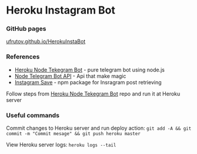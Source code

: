 # Heroku Instagram Bot

### GitHub pages

[ufrutov.github.io/HerokuInstaBot](https://ufrutov.github.io/HerokuInstaBot/)

### References

* [Heroku Node Tekegram Bot](https://github.com/volodymyrlut/heroku-node-telegram-bot) - pure telegram bot using node.js
* [Node Telegram Bot API](https://github.com/yagop/node-telegram-bot-api/blob/master/doc/tutorials.md) - Api that make magic
* [Instagram Save](https://www.npmjs.com/package/instagram-save) - npm package for Insragram post retrieving

Follow steps from [Heroku Node Tekegram Bot](https://github.com/volodymyrlut/heroku-node-telegram-bot) repo and run it at Heroku server

### Useful commands

Commit changes to Heroku server and run deploy action:
``
git add -A && git commit -m "Commit mesage" && git push heroku master
``

View Heroku server logs:
``
heroku logs --tail
``